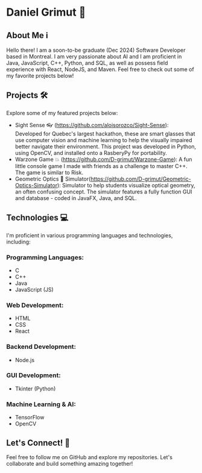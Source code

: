 # Daniel Grimut 🌟

## About Me ℹ️
Hello there! I am a soon-to-be graduate (Dec 2024) Software Developer based in Montreal. I am very passionate about AI and I am proficient in Java, JavaScript, C++, Python, and SQL, as well as possess field experience with React, NodeJS, and Maven. Feel free to check out some of my favorite projects below!

## Projects 🛠️
Explore some of my featured projects below:
- Sight Sense 👓 (https://github.com/aloisorozco/Sight-Sense): Developed for Quebec's largest hackathon, these are smart glasses that use computer vision and machine learning to help the visually impaired better navigate their environment. This project was developed in Python, using OpenCV, and installed onto a RasberyPy for portability.
- Warzone Game 💥 (https://github.com/D-grimut/Warzone-Game): A fun little console game I made with friends as a challenge to master C++. The game is similar to Risk.
- Geometric Optics 📐 Simulator(https://github.com/D-grimut/Geometric-Optics-Simulator): Simulator to help students visualize optical geometry, an often confusing concept. The simulator features a fully function GUI and database - coded in JavaFX, Java, and SQL.

## Technologies 💻
I'm proficient in various programming languages and technologies, including:

### Programming Languages:
- C
- C++
- Java
- JavaScript (JS)

### Web Development:
- HTML
- CSS
- React

### Backend Development:
- Node.js

### GUI Development:
- Tkinter (Python)

### Machine Learning & AI:
- TensorFlow
- OpenCV
  

## Let's Connect! 🚀
Feel free to follow me on GitHub and explore my repositories. Let's collaborate and build something amazing together!
